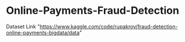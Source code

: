 # Online-Payments-Fraud-Detection
Dataset Link
"https://www.kaggle.com/code/rupakroy/fraud-detection-online-payments-bigdata/data"
